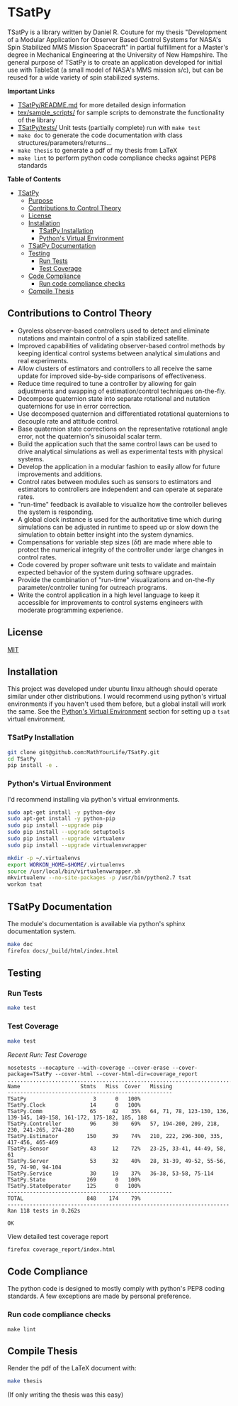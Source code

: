# TSatPy

TSatPy is a library written by Daniel R. Couture for my thesis "Development of a Modular Application for Observer Based Control Systems for NASA's Spin Stabilized MMS Mission Spacecraft" in partial fulfillment for a Master's degree in Mechanical Engineering at the University of New Hampshire.  The general purpose of TSatPy is to create an application developed for initial use with TableSat (a small model of NASA's MMS mission s/c), but can be reused for a wide variety of spin stabilized systems.

**Important Links**

* [TSatPy/README.md](TSatPy/README.md) for more detailed design information
* [tex/sample_scripts/](tex/sample_scripts/) for sample scripts to demonstrate the functionality of the library
* [TSatPy/tests/](TSatPy/tests) Unit tests (partially complete) run with `make test`
* `make doc` to generate the code documentation with class structures/parameters/returns...
* `make thesis` to generate a pdf of my thesis from LaTeX
* `make lint` to perform python code compliance checks against PEP8 standards

**Table of Contents**

<!--- start_TOC -->

* [TSatPy](#tsatpy)
	* [Purpose](#purpose)
	* [Contributions to Control Theory](#contributions-to-control-theory)
	* [License](#license)
	* [Installation](#installation)
		* [TSatPy Installation](#tsatpy-installation)
		* [Python's Virtual Environment](#pythons-virtual-environment)
	* [TSatPy Documentation](#tsatpy-documentation)
	* [Testing](#testing)
		* [Run Tests](#run-tests)
		* [Test Coverage](#test-coverage)
	* [Code Compliance](#code-compliance)
		* [Run code compliance checks](#run-code-compliance-checks)
	* [Compile Thesis](#compile-thesis)

<!--- end_TOC -->


## Contributions to Control Theory

* Gyroless observer-based controllers used to detect and eliminate nutations and maintain control of a spin stabilized satellite.
* Improved capabilities of validating observer-based control methods by keeping identical control systems between analytical simulations and real experiments.
* Allow clusters of estimators and controllers to all receive the same update for improved side-by-side comparisons of effectiveness.
* Reduce time required to tune a controller by allowing for gain adjustments and swapping of estimation/control techniques on-the-fly.
* Decompose quaternion state into separate rotational and nutation quaternions for use in error correction.
* Use decomposed quaternion and differentiated rotational quaternions to decouple rate and attitude control.
* Base quaternion state corrections on the representative rotational angle error, not the quaternion's sinusoidal scalar term.
* Build the application such that the same control laws can be used to drive analytical simulations as well as experimental tests with physical systems.
* Develop the application in a modular fashion to easily allow for future improvements and additions.
* Control rates between modules such as sensors to estimators and estimators to controllers are independent and can operate at separate rates.
* "run-time" feedback is available to visualize how the controller believes the system is responding.
* A global clock instance is used for the authoritative time which during simulations can be adjusted in runtime to speed up or slow down the simulation to obtain better insight into the system dynamics.
* Compensations for variable step sizes ($\delta t$) are made where able to protect the numerical integrity of the controller under large changes in control rates.
* Code covered by proper software unit tests to validate and maintain expected behavior of the system during software upgrades.
* Provide the combination of "run-time" visualizations and on-the-fly parameter/controller tuning for outreach programs.
* Write the control application in a high level language to keep it accessible for improvements to control systems engineers with moderate programming experience.


## License

[MIT](LICENSE)

## Installation

This project was developed under ubuntu linxu although should operate similar under other distributions.  I would recommend using python's virtual environments if you haven't used them before, but a global install will work the same.  See the [Python's Virtual Environment](#pythons-virtual-environment) section for setting up a `tsat` virtual environment.

### TSatPy Installation

```bash
git clone git@github.com:MathYourLife/TSatPy.git
cd TSatPy
pip install -e .
```

### Python's Virtual Environment

I'd recommend installing via python's virtual environments.

```bash
sudo apt-get install -y python-dev
sudo apt-get install -y python-pip
sudo pip install --upgrade pip
sudo pip install --upgrade setuptools
sudo pip install --upgrade virtualenv
sudo pip install --upgrade virtualenvwrapper

mkdir -p ~/.virtualenvs
export WORKON_HOME=$HOME/.virtualenvs
source /usr/local/bin/virtualenvwrapper.sh
mkvirtualenv --no-site-packages -p /usr/bin/python2.7 tsat
workon tsat
```

## TSatPy Documentation

The module's documentation is available via python's sphinx documentation system.

```bash
make doc
firefox docs/_build/html/index.html
```

## Testing

### Run Tests

```bash
make test
```

### Test Coverage

```bash
make test
```

*Recent Run: Test Coverage*
<!--- start_test_status -->
```
nosetests --nocapture --with-coverage --cover-erase --cover-package=TSatPy --cover-html --cover-html-dir=coverage_report
......................................................................................................................
Name                   Stmts   Miss  Cover   Missing
----------------------------------------------------
TSatPy                     3      0   100%
TSatPy.Clock              14      0   100%
TSatPy.Comm               65     42    35%   64, 71, 78, 123-130, 136, 139-145, 149-158, 161-172, 175-182, 185, 188
TSatPy.Controller         96     30    69%   57, 194-200, 209, 218, 230, 241-265, 274-280
TSatPy.Estimator         150     39    74%   210, 222, 296-300, 335, 417-456, 465-469
TSatPy.Sensor             43     12    72%   23-25, 33-41, 44-49, 58, 61
TSatPy.Server             53     32    40%   28, 31-39, 49-52, 55-56, 59, 74-90, 94-104
TSatPy.Service            30     19    37%   36-38, 53-58, 75-114
TSatPy.State             269      0   100%
TSatPy.StateOperator     125      0   100%
----------------------------------------------------
TOTAL                    848    174    79%
----------------------------------------------------------------------
Ran 118 tests in 0.262s

OK
```
<!--- end_test_status -->

View detailed test coverage report
```bash
firefox coverage_report/index.html
```

## Code Compliance

The python code is designed to mostly comply with python's PEP8 coding standards.  A few exceptions are made by personal preference.

### Run code compliance checks

```
make lint
```

## Compile Thesis

Render the pdf of the LaTeX document with:

```bash
make thesis
```

(If only writing the thesis was this easy)

